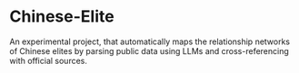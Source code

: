 # Chinese-Elite
An experimental project, that automatically maps the relationship networks of Chinese elites by parsing public data using LLMs and cross-referencing with official sources.

